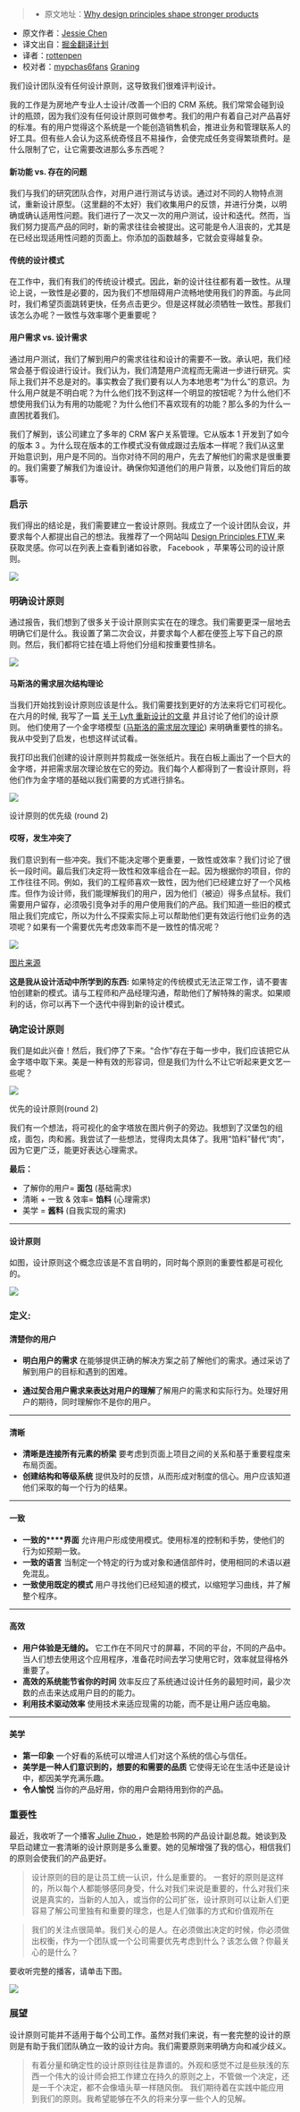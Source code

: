 > * 原文地址：[Why design principles shape stronger products](https://uxdesign.cc/why-design-principles-shape-stronger-products-ae677bdd831b#.20fz1utbj)
* 原文作者：[Jessie Chen](https://uxdesign.cc/@lovejessiecat)
* 译文出自：[掘金翻译计划](https://github.com/xitu/gold-miner)
* 译者：[rottenpen](https://github.com/rottenpen)
* 校对者：[mypchas6fans](https://github.com/mypchas6fans) [Graning](https://github.com/Graning)






我们设计团队没有任何设计原则，这导致我们很难评判设计。

我的工作是为房地产专业人士设计/改善一个旧的 CRM 系统。我们常常会碰到设计的瓶颈，因为我们没有任何设计原则可做参考。我们的用户有着自己对产品喜好的标准。有的用户觉得这个系统是一个能创造销售机会，推进业务和管理联系人的好工具。但有些人会认为这系统奇怪且不易操作，会使完成任务变得繁琐费时。是什么限制了它，让它需要改进那么多东西呢？

#### 新功能 vs. 存在的问题

我们与我们的研究团队合作，对用户进行测试与访谈。通过对不同的人物特点测试，重新设计原型。（这里翻的不太好）我们收集用户的反馈，并进行分类，以明确或确认适用性问题。我们进行了一次又一次的用户测试，设计和迭代。然而，当我们努力提高产品的同时，新的需求往往会被提出。这可能是令人沮丧的，尤其是在已经出现适用性问题的页面上。你添加的函数越多，它就会变得越复杂。

#### 传统的设计模式

在工作中，我们有我们的传统设计模式。因此，新的设计往往都有着一致性。从理论上说，一致性是必要的，因为我们不想阻碍用户流畅地使用我们的界面。与此同时，我们希望页面跳转更快，任务点击更少。但是这样就必须牺牲一致性。那我们该怎么办呢？一致性与效率哪个更重要呢？

#### 用户需求 vs. 设计需求

通过用户测试，我们了解到用户的需求往往和设计的需要不一致。承认吧，我们经常会基于假设进行设计。我们认为，我们清楚用户流程而无需进一步进行研究。实际上我们并不总是对的。事实教会了我们要有以人为本地思考“为什么”的意识。为什么用户就是不明白呢？为什么他们找不到这样一个明显的按钮呢？为什么他们不想使用我们认为有用的功能呢？为什么他们不喜欢现有的功能？那么多的为什么一直困扰着我们。

我们了解到，该公司建立了多年的 CRM 客户关系管理。它从版本 1 开发到了如今的版本 3 。为什么现在版本的工作模式没有做成跟过去版本一样呢？我们从这里开始意识到，用户是不同的。当你对待不同的用户，先去了解他们的需求是很重要的。我们需要了解我们为谁设计。确保你知道他们的用户背景，以及他们背后的故事等。

### 启示

我们得出的结论是，我们需要建立一套设计原则。我成立了一个设计团队会议，并要求每个人都提出自己的想法。我推荐了一个网站叫 [ Design Principles FTW ](http://www.designprinciplesftw.com/)来获取灵感。你可以在列表上查看到诸如谷歌， Facebook ，苹果等公司的设计原则。




![](http://ac-Myg6wSTV.clouddn.com/a13b7b74f03349e04055.png)







### 明确设计原则

通过报告，我们想到了很多关于设计原则实实在在的理念。我们需要更深一层地去明确它们是什么。我设置了第二次会议，并要求每个人都在便签上写下自己的原则。然后，我们都将它挂在墙上将他们分组和按重要性排名。




![](http://ac-Myg6wSTV.clouddn.com/f6d978f0db09b523a34c.jpeg)







#### 马斯洛的需求层次结构理论

当我们开始找到设计原则应该是什么。我们需要找到更好的方法来将它们可视化。 在六月的时候, 我写了一篇 [关于 Lyft 重新设计的文章](https://uxdesign.cc/lyft-re-design-case-study-3df099c0ce45#.x9kc0h6om) 并且讨论了他们的设计原则。 他们使用了一个金字塔模型 ([马斯洛的需求层次理论](http://www.simplypsychology.org/maslow.html)) 来明确重要性的排名。 我从中受到了启发，也想这样试试看。

我打印出我们创建的设计原则并剪裁成一张张纸片。我在白板上画出了一个巨大的金字塔，并把需求层次理论放在它的旁边。我们每个人都得到了一套设计原则，将他们作为金字塔的基础以我们需要的方式进行排名。



![](http://ac-Myg6wSTV.clouddn.com/f15e77f06b873f017603.jpeg)



设计原则的优先级 (round 2)



#### 哎呀，发生冲突了

我们意识到有一些冲突。我们不能决定哪个更重要，一致性或效率？我们讨论了很长一段时间。最后我们决定将一致性和效率组合在一起。因为根据你的项目，你的工作往往不同。例如，我们的工程师喜欢一致性，因为他们已经建立好了一个风格库。但作为设计师，我们能理解我们的用户，因为他们（被迫）得多点鼠标。我们需要用户留存，必须吸引竞争对手的用户使用我们的产品。我们知道一些旧的模式阻止我们完成它，所以为什么不探索实际上可以帮助他们更有效运行他们业务的选项呢？如果有一个需要优先考虑效率而不是一致性的情况呢？





![](http://ac-Myg6wSTV.clouddn.com/2d074f803563186941ce.jpeg)



[图片来源](http://ccwatraining.org/avoiding-conflict-is-not-the-goal-resolving-conflict-is/)



**这是我从设计活动中所学到的东西:** 如果特定的传统模式无法正常工作，请不要害怕创建新的模式。请与工程师和产品经理沟通，帮助他们了解特殊的需求。如果顺利的话，你可以再下一个迭代中得到新的设计模式。

### 确定设计原则

我们是如此兴奋！然后，我们停了下来。“合作”存在于每一步中，我们应该把它从金字塔中取下来。美是一种有效的形容词，但是我们为什么不让它听起来更文艺一些呢？





![](http://ac-Myg6wSTV.clouddn.com/6be67aa77b71124cc69e.jpeg)



优先的设计原则(round 2)



我们有一个想法，将可视化的金字塔放在图片例子的旁边。我想到了汉堡包的组成，面包，肉和酱。我尝试了一些想法，觉得肉太具体了。我用“馅料”替代“肉”，因为它更广泛，能更好表达心理需求。

**最后：**

*   了解你的用户= **面包** (基础需求)
*   清晰 + 一致 & 效率= **馅料** (心理需求)
*   美学 = **酱料** (自我实现的需求)







* * *







#### 设计原则

如图，设计原则这个概念应该是不言自明的，同时每个原则的重要性都是可视化的。





![](http://ac-Myg6wSTV.clouddn.com/dd597a25d6cbeed4d22f.png)







### 定义:

#### 清楚你的用户


*   **明白用户的需求** 在能够提供正确的解决方案之前了解他们的需求。通过采访了解到用户的目标和遇到的困难。

*   **通过契合用户需求来表达对用户的理解**了解用户的需求和实际行为。处理好用户的期待，同时理解你不是你的用户。









* * *







#### 清晰

*   **清晰是连接所有元素的桥梁** 要考虑到页面上项目之间的关系和基于重要程度来布局页面。
*   **创建结构和等级系统** 提供及时的反馈，从而形成对制度的信心。用户应该知道他们采取的每一个行为的结果。











* * *







#### 一致

*   **一致的****界面**  允许用户形成使用模式。使用标准的控制和手势，使他们的行为如预期一致。
*   **一致的语言** 当制定一个特定的行为或对象和通信部件时，使用相同的术语以避免混乱。
*   **一致使用既定的模式** 用户寻找他们已经知道的模式，以缩短学习曲线，并了解整个程序。 











* * *







#### 高效

*   **用户体验是无缝的。** 它工作在不同尺寸的屏幕，不同的平台，不同的产品中。当人们想去使用这个应用程序，准备花时间去学习使用它时，效率就显得格外重要了。
*   **高效的系统能节省你的时间** 效率反应了系统通过设计任务的最短时间，最少次数的点击来达成用户目的的能力。
*   **利用技术驱动效率** 使用技术来适应现需的功能，而不是让用户适应电脑。











* * *







#### 美学


*   **第一印象** 一个好看的系统可以增进人们对这个系统的信心与信任。
*   **美学是一种人们意识到的，想要的和需要的品质** 它使得无论在生活中还是设计中，都因美学充满乐趣。
*   **令人愉悦** 当你的产品好用，你的用户会期待用到你的产品。

### 重要性

最近，我收听了一个播客[ Julie Zhuo ](https://medium.com/u/b8a4e5ae7490)，她是脸书网的产品设计副总裁。她谈到及早启动建立一套清晰的设计原则是多么重要。她的见解增强了我的信心，相信我们的原则会使我们的产品更好。
> 设计原则的目的是让员工统一认识，什么是重要的。
> 一套好的原则是这样的，所以每个人都能够感同身受，什么对我们来说是重要的，什么对我们来说是真实的，当新的人加入，或当你的公司扩张，设计原则可以让新人们更容易了解公司里独有和重要的理念，也是人们做事的方式和价值观所在

>  我们的关注点很简单。我们关心的是人。在必须做出决定的时候，你必须做出权衡，作为一个团队或一个公司需要优先考虑到什么？该怎么做？你最关心的是什么？

要收听完整的播客，请单击下图。

[![](https://i1.sndcdn.com/artworks-000166652068-8clzcy-t500x500.jpg)](https://w.soundcloud.com/player/?referrer=https%3A%2F%2Fuxdesign.cc%2Fmedia%2Fd1a2603d7df6acc2f23c9b9f9c7cf402%3FmaxWidth%3D500&show_artwork=true&url=http%3A%2F%2Fapi.soundcloud.com%2Ftracks%2F268298285)

### 展望
设计原则可能并不适用于每个公司工作。虽然对我们来说，有一套完整的设计的原则是有助于我们团队确立一致的设计方向。我们需要原则来明确方向和减少歧义。
>有着分量和确定性的设计原则往往是靠谱的。外观和感觉不过是些肤浅的东西一个伟大的设计师会把工作建立在持久的原则之上，不管做一个决定，还是一千个决定，都不会像墙头草一样随风倒。
我们期待着在实践中能应用到我们的原则。我希望能够在不久的将来分享一些个人的见解。
